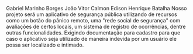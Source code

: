 Gabriel Marinho Borges
João Vitor Calmon
Edison Henrique Batalha
Nosso projeto será um aplicativo de segurança pública utilizando de recursos como um botão do pânico remoto, uma "rede social de segurança" com avaliações de certos locais, um sistema de registro de ocorrências, dentre outras funcionalidades. Exigindo documentação para cadastro para que caso o aplicativo seja utilizado de maneira indevida por um usuário ele possa ser localizado e intimado.
